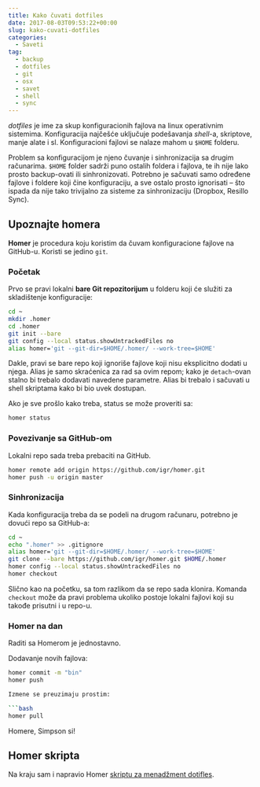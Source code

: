 ```yaml
---
title: Kako čuvati dotfiles
date: 2017-08-03T09:53:22+00:00
slug: kako-cuvati-dotfiles
categories:
  - Saveti
tag:
  - backup
  - dotfiles
  - git
  - osx
  - savet
  - shell
  - sync
---
```


_dotfiles_ je ime za skup konfiguracionih fajlova na linux operativnim sistemima. Konfiguracija najčešće uključuje podešavanja _shell_-a, skriptove, manje alate i sl. Konfiguracioni fajlovi se nalaze mahom u `$HOME` folderu.

<!--more-->

Problem sa konfiguracijom je njeno čuvanje i sinhronizacija sa drugim računarima. `$HOME` folder sadrži puno ostalih foldera i fajlova, te ih nije lako prosto backup-ovati ili sinhronizovati. Potrebno je sačuvati samo određene fajlove i foldere koji čine konfiguraciju, a sve ostalo prosto ignorisati – što ispada da nije tako trivijalno za sisteme za sinhronizaciju (Dropbox, Resillo Sync).

## Upoznajte homera

**Homer** je procedura koju koristim da čuvam konfiguracione fajlove na GitHub-u. Koristi se jedino `git`.

### Početak

Prvo se pravi lokalni **bare Git repozitorijum** u folderu koji će služiti za skladištenje konfiguracije:

```bash
cd ~
mkdir .homer
cd .homer
git init --bare
git config --local status.showUntrackedFiles no
alias homer='git --git-dir=$HOME/.homer/ --work-tree=$HOME'
```

Dakle, pravi se bare repo koji ignoriše fajlove koji nisu eksplicitno dodati u njega. Alias je samo skraćenica za rad sa ovim repom; kako je `detach`-ovan stalno bi trebalo dodavati navedene parametre. Alias bi trebalo i sačuvati u shell skriptama kako bi bio uvek dostupan.

Ako je sve prošlo kako treba, status se može proveriti sa:

```bash
homer status
```

### Povezivanje sa GitHub-om

Lokalni repo sada treba prebaciti na GitHub.

```bash
homer remote add origin https://github.com/igr/homer.git
homer push -u origin master
```

### Sinhronizacija

Kada konfiguracija treba da se podeli na drugom računaru, potrebno je dovući repo sa GitHub-a:

```bash
cd ~
echo ".homer" >> .gitignore
alias homer='git --git-dir=$HOME/.homer/ --work-tree=$HOME'
git clone --bare https://github.com/igr/homer.git $HOME/.homer
homer config --local status.showUntrackedFiles no
homer checkout
```

Slično kao na početku, sa tom razlikom da se repo sada klonira. Komanda `checkout` može da pravi problema ukoliko postoje lokalni fajlovi koji su takođe prisutni i u repo-u.

### Homer na dan

Raditi sa Homerom je jednostavno.

Dodavanje novih fajlova:

```bash
homer commit -m "bin"
homer push

Izmene se preuzimaju prostim:

```bash
homer pull
```

Homere, Simpson si!

## Homer skripta

Na kraju sam i napravio Homer [skriptu za menadžment dotifles](https://github.com/igr/homer).
